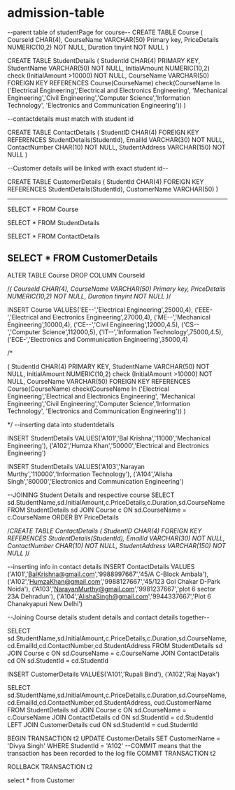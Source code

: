 # admission-table
--parent table of studentPage for course--
CREATE TABLE Course
(
CourseId CHAR(4),
CourseName VARCHAR(50) Primary key,
PriceDetails NUMERIC(10,2) NOT NULL,
Duration tinyint NOT NULL
)


CREATE TABLE StudentDetails
(
StudentId CHAR(4) PRIMARY KEY,
StudentName VARCHAR(50) NOT NULL,
InitialAmount NUMERIC(10,2) check (InitialAmount >10000) NOT NULL,
CourseName VARCHAR(50)
FOREIGN KEY REFERENCES Course(CourseName)
check(CourseName In ('Electrical Engineering','Electrical and Electronics Engineering',
'Mechanical Engineering','Civil Engineering','Computer Science','Information Technology',
'Electronics and Communication Engineering'))
)



--contactdetails must match with student id

CREATE TABLE ContactDetails
(
StudentID CHAR(4) FOREIGN KEY REFERENCES StudentDetails(StudentId),
EmailId VARCHAR(30) NOT NULL,
ContactNumber CHAR(10) NOT NULL,
StudentAddress VARCHAR(150) NOT NULL
)


--Customer details will be linked with exact student id--

CREATE TABLE CustomerDetails
(
StudentId CHAR(4) FOREIGN KEY REFERENCES StudentDetails(StudentId),
CustomerName VARCHAR(50)
)


-----------------------------------------------
SELECT * FROM Course

SELECT * FROM StudentDetails

SELECT * FROM ContactDetails

SELECT * FROM CustomerDetails
------------------------------------------------

ALTER TABLE Course
DROP COLUMN CourseId

/*(
CourseId CHAR(4),
CourseName VARCHAR(50) Primary key,
PriceDetails NUMERIC(10,2) NOT NULL,
Duration tinyint NOT NULL
)*/

INSERT Course
VALUES('EE--','Electrical Engineering',25000,4),
('EEE-','Electrical and Electronics Engineering',27000,4),
('ME--','Mechanical Engineering',10000,4),
('CE--','Civil Engineering',12000,4.5),
('CS--','Computer Science',112000,5),
('IT--','Information Technology',75000,4.5),
('ECE-','Electronics and Communication Engineering',35000,4)



/*

(
StudentId CHAR(4) PRIMARY KEY,
StudentName VARCHAR(50) NOT NULL,
InitialAmount NUMERIC(10,2) check (InitialAmount >10000) NOT NULL,
CourseName VARCHAR(50)
FOREIGN KEY REFERENCES Course(CourseName)
check(CourseName In ('Electrical Engineering','Electrical and Electronics Engineering',
'Mechanical Engineering','Civil Engineering','Computer Science','Information Technology',
'Electronics and Communication Engineering'))
)

*/
--inserting data into studentdetails

INSERT StudentDetails
VALUES('A101','Bal Krishna','11000','Mechanical Engineering'),
('A102','Humza Khan','50000','Electrical and Electronics Engineering')

INSERT StudentDetails
VALUES('A103','Narayan Murthy','110000','Information Technology'),
('A104','Alisha Singh','80000','Electronics and Communication Engineering')

--JOINING Student Details and respective course
SELECT sd.StudentName,sd.InitialAmount,c.PriceDetails,c.Duration,sd.CourseName FROM StudentDetails sd
JOIN Course c
ON sd.CourseName = c.CourseName
ORDER BY PriceDetails


/*CREATE TABLE ContactDetails
(
StudentID CHAR(4) FOREIGN KEY REFERENCES StudentDetails(StudentId),
EmailId VARCHAR(30) NOT NULL,
ContactNumber CHAR(10) NOT NULL,
StudentAddress VARCHAR(150) NOT NULL
)*/

--inserting info in contact details
INSERT ContactDetails
VALUES ('A101','BalKrishna@gmail.com','9988997667','45/A C-Block Ambala'),
('A102','HumzaKhan@gmail.com','9988127667','45/123 Gol Chakar D-Park Noida'),
('A103','NarayanMurthy@gmail.com','9981237667','plot 6 sector 23A Dehradun'),
('A104','AlishaSingh@gmail.com','9944337667','Plot 6 Chanakyapuri New Delhi')


--Joining Course details student details and contact details together--

SELECT sd.StudentName,sd.InitialAmount,c.PriceDetails,c.Duration,sd.CourseName,
cd.EmailId,cd.ContactNumber,cd.StudentAddress
FROM StudentDetails sd
JOIN Course c
ON sd.CourseName = c.CourseName
JOIN ContactDetails cd
ON sd.StudentId = cd.StudentId

INSERT CustomerDetails
VALUES('A101','Rupali Bind'),
('A102','Raj Nayak')



SELECT sd.StudentName,sd.InitialAmount,c.PriceDetails,c.Duration,sd.CourseName,
cd.EmailId,cd.ContactNumber,cd.StudentAddress,
cud.CustomerName
FROM StudentDetails sd
JOIN Course c
ON sd.CourseName = c.CourseName
JOIN ContactDetails cd
ON sd.StudentId = cd.StudentId
LEFT JOIN CustomerDetails cud
ON sd.StudentId = cud.StudentId




BEGIN TRANSACTION t2
   UPDATE CustomerDetails
   SET CustomerName = 'Divya Singh'
   WHERE StudentId = 'A102'
--COMMIT means that the transaction has been recorded to the log file
COMMIT TRANSACTION t2


ROLLBACK TRANSACTION t2




select * from Customer 
